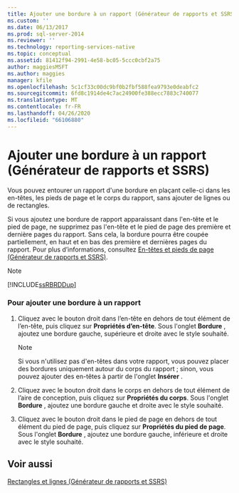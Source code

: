 ```yaml
---
title: Ajouter une bordure à un rapport (Générateur de rapports et SSRS) | Microsoft Docs
ms.custom: ''
ms.date: 06/13/2017
ms.prod: sql-server-2014
ms.reviewer: ''
ms.technology: reporting-services-native
ms.topic: conceptual
ms.assetid: 81412f94-2991-4e58-bc05-5ccc0cbf2a75
author: maggiesMSFT
ms.author: maggies
manager: kfile
ms.openlocfilehash: 5c1cf33c00dc9bf0b2fbf588fea9793e0deabfc2
ms.sourcegitcommit: 6fd8c1914de4c7ac24900fe388ecc7883c740077
ms.translationtype: MT
ms.contentlocale: fr-FR
ms.lasthandoff: 04/26/2020
ms.locfileid: "66106880"
---
```

# <a name="add-a-border-to-a-report-report-builder-and-ssrs"></a>Ajouter une bordure à un rapport (Générateur de rapports et SSRS)
  Vous pouvez entourer un rapport d'une bordure en plaçant celle-ci dans les en-têtes, les pieds de page et le corps du rapport, sans ajouter de lignes ou de rectangles.  
  
 Si vous ajoutez une bordure de rapport apparaissant dans l'en-tête et le pied de page, ne supprimez pas l'en-tête et le pied de page des première et dernière pages du rapport. Sans cela, la bordure pourra être coupée partiellement, en haut et en bas des première et dernières pages du rapport. Pour plus d’informations, consultez [En-têtes et pieds de page &#40;Générateur de rapports et SSRS&#41;](page-headers-and-footers-report-builder-and-ssrs.md).  
  
> [!NOTE]  
>  [!INCLUDE[ssRBRDDup](../../includes/ssrbrddup-md.md)]  
  
### <a name="to-add-a-border-to-a-report"></a>Pour ajouter une bordure à un rapport  
  
1.  Cliquez avec le bouton droit dans l’en-tête en dehors de tout élément de l’en-tête, puis cliquez sur **Propriétés d’en-tête**. Sous l'onglet **Bordure** , ajoutez une bordure gauche, supérieure et droite avec le style souhaité.  
  
    > [!NOTE]  
    >  Si vous n'utilisez pas d'en-têtes dans votre rapport, vous pouvez placer des bordures uniquement autour du corps du rapport ; sinon, vous pouvez ajouter des en-têtes à partir de l'onglet **Insérer** .  
  
2.  Cliquez avec le bouton droit dans le corps en dehors de tout élément de l’aire de conception, puis cliquez sur **Propriétés du corps**. Sous l'onglet **Bordure** , ajoutez une bordure gauche et droite avec le style souhaité.  
  
3.  Cliquez avec le bouton droit dans le pied de page en dehors de tout élément du pied de page, puis cliquez sur **Propriétés du pied de page**. Sous l'onglet **Bordure** , ajoutez une bordure gauche, inférieure et droite avec le style souhaité.  
  
## <a name="see-also"></a>Voir aussi  
 [Rectangles et lignes &#40;Générateur de rapports et SSRS&#41;](rectangles-and-lines-report-builder-and-ssrs.md)  
  
  
